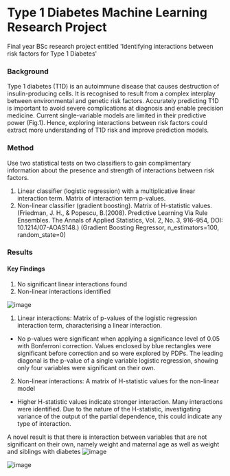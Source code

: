 # Type 1 Diabetes Machine Learning Research Project
Final year BSc research project entitled 'Identifying interactions between risk factors for Type 1 Diabetes'

### Background  
Type 1 diabetes (T1D) is an autoimmune disease that causes destruction of insulin-producing cells. It is recognised to result from a complex interplay between environmental and genetic risk factors. Accurately predicting T1D is important to avoid severe complications at diagnosis and enable precision medicine. Current single-variable models are limited in their predictive power (Fig.1). Hence, exploring interactions between risk factors could extract more understanding of T1D risk and improve prediction models.

### Method 
Use two statistical tests on two classifiers to gain complimentary information about the presence and strength of interactions between risk factors. 

1. Linear classifier (logistic regression) with a multiplicative linear interaction term. Matrix of interaction term p-values.
2. Non-linear classifier (gradient boosting). Matrix of H-statistic values. (Friedman, J. H., & Popescu, B.(2008). Predictive Learning Via Rule Ensembles. The Annals of Applied Statistics, Vol. 2, No. 3, 916–954, DOI: 10.1214/07-AOAS148.) (Gradient Boosting Regressor, n_estimators=100, random_state=0)

### Results 
#### Key Findings
1. No significant linear interactions found 
2. Non-linear interactions identified

![image](https://user-images.githubusercontent.com/59938778/141858536-92df8c41-a51f-48d3-b4f1-1a131cdb8d20.png)



1. Linear interactions: Matrix of p-values of the logistic regression interaction term, characterising a linear interaction.
-  No p-values were significant when applying a significance level of 0.05 with Bonferroni 
correction. Values enclosed by blue rectangles were significant before correction and so were explored by PDPs. The leading diagonal is the 
p-value of a single variable logistic regression, showing only four variables were significant on their own.

2. Non-linear interactions: A matrix of H-statistic values for the non-linear model
- Higher H-statistic values indicate stronger interaction. Many interactions were identified. Due to the nature of the H-statistic, investigating 
variance of the output of the partial dependence, this could indicate any type of interaction. 

A novel result is that there is interaction between variables that are not significant on their own, namely weight and 
maternal age as well as weight and siblings with diabetes
![image](https://user-images.githubusercontent.com/59938778/141858695-a05b93e6-b593-43c5-b8c6-91d804f62777.png)

![image](https://user-images.githubusercontent.com/59938778/141858748-4f94cd37-58b4-4ed7-b620-b7e3f8ce4e72.png)


